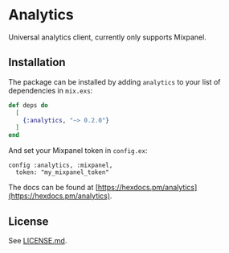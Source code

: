# Analytics

Universal analytics client, currently only supports Mixpanel.

## Installation

The package can be installed by adding `analytics` to your list of dependencies in `mix.exs`:

```elixir
def deps do
  [
    {:analytics, "~> 0.2.0"}
  ]
end
```

And set your Mixpanel token in `config.ex`:
```
config :analytics, :mixpanel,
  token: "my_mixpanel_token"
```

The docs can be found at [https://hexdocs.pm/analytics](https://hexdocs.pm/analytics).

## License

See [LICENSE.md](LICENSE.md).
